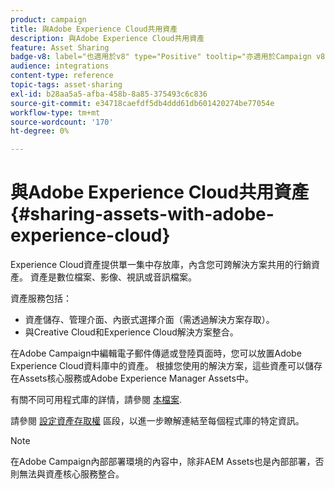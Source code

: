```yaml
---
product: campaign
title: 與Adobe Experience Cloud共用資產
description: 與Adobe Experience Cloud共用資產
feature: Asset Sharing
badge-v8: label="也適用於v8" type="Positive" tooltip="亦適用於Campaign v8"
audience: integrations
content-type: reference
topic-tags: asset-sharing
exl-id: b28aa5a5-afba-458b-8a85-375493c6c836
source-git-commit: e34718caefdf5db4ddd61db601420274be77054e
workflow-type: tm+mt
source-wordcount: '170'
ht-degree: 0%

---
```


# 與Adobe Experience Cloud共用資產{#sharing-assets-with-adobe-experience-cloud}



Experience Cloud資產提供單一集中存放庫，內含您可跨解決方案共用的行銷資產。 資產是數位檔案、影像、視訊或音訊檔案。

資產服務包括：

* 資產儲存、管理介面、內嵌式選擇介面（需透過解決方案存取）。
* 與Creative Cloud和Experience Cloud解決方案整合。

在Adobe Campaign中編輯電子郵件傳遞或登陸頁面時，您可以放置Adobe Experience Cloud資料庫中的資產。 根據您使用的解決方案，這些資產可以儲存在Assets核心服務或Adobe Experience Manager Assets中。

有關不同可用程式庫的詳情，請參閱 [本檔案](https://experienceleague.adobe.com/docs/core-services/interface/assets/experience-cloud-assets.html).

請參閱 [設定資產存取權](../../integrations/using/configuring-access-to-assets.md) 區段，以進一步瞭解連結至每個程式庫的特定資訊。

>[!NOTE]
>
>在Adobe Campaign內部部署環境的內容中，除非AEM Assets也是內部部署，否則無法與資產核心服務整合。
